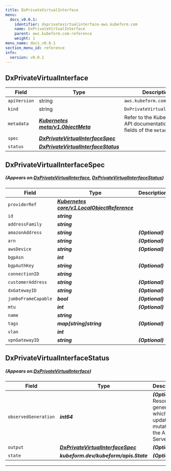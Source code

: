 ```yaml
---
title: DxPrivateVirtualInterface
menu:
  docs_v0.0.1:
    identifier: dxprivatevirtualinterface-aws.kubeform.com
    name: DxPrivateVirtualInterface
    parent: aws.kubeform.com-reference
    weight: 1
menu_name: docs_v0.0.1
section_menu_id: reference
info:
  version: v0.0.1
---
```


## DxPrivateVirtualInterface
| Field | Type | Description |
| ------ | ----- | ----------- |
| `apiVersion` | string | `aws.kubeform.com/v1alpha1` |
|    `kind` | string | `DxPrivateVirtualInterface` |
| `metadata` | ***[Kubernetes meta/v1.ObjectMeta](https://kubernetes.io/docs/reference/generated/kubernetes-api/v1.13/#objectmeta-v1-meta)***|Refer to the Kubernetes API documentation for the fields of the `metadata` field.|
| `spec` | ***[DxPrivateVirtualInterfaceSpec](#DxPrivateVirtualInterfaceSpec)***||
| `status` | ***[DxPrivateVirtualInterfaceStatus](#DxPrivateVirtualInterfaceStatus)***||
## DxPrivateVirtualInterfaceSpec
##### (Appears on:[DxPrivateVirtualInterface](#DxPrivateVirtualInterface), [DxPrivateVirtualInterfaceStatus](#DxPrivateVirtualInterfaceStatus))
| Field | Type | Description |
| ------ | ----- | ----------- |
| `providerRef` | ***[Kubernetes core/v1.LocalObjectReference](https://kubernetes.io/docs/reference/generated/kubernetes-api/v1.13/#localobjectreference-v1-core)***||
| `id` | ***string***||
| `addressFamily` | ***string***||
| `amazonAddress` | ***string***| ***(Optional)*** |
| `arn` | ***string***| ***(Optional)*** |
| `awsDevice` | ***string***| ***(Optional)*** |
| `bgpAsn` | ***int***||
| `bgpAuthKey` | ***string***| ***(Optional)*** |
| `connectionID` | ***string***||
| `customerAddress` | ***string***| ***(Optional)*** |
| `dxGatewayID` | ***string***| ***(Optional)*** |
| `jumboFrameCapable` | ***bool***| ***(Optional)*** |
| `mtu` | ***int***| ***(Optional)*** |
| `name` | ***string***||
| `tags` | ***map[string]string***| ***(Optional)*** |
| `vlan` | ***int***||
| `vpnGatewayID` | ***string***| ***(Optional)*** |
## DxPrivateVirtualInterfaceStatus
##### (Appears on:[DxPrivateVirtualInterface](#DxPrivateVirtualInterface))
| Field | Type | Description |
| ------ | ----- | ----------- |
| `observedGeneration` | ***int64***| ***(Optional)*** Resource generation, which is updated on mutation by the API Server.|
| `output` | ***[DxPrivateVirtualInterfaceSpec](#DxPrivateVirtualInterfaceSpec)***| ***(Optional)*** |
| `state` | ***kubeform.dev/kubeform/apis.State***| ***(Optional)*** |
---
